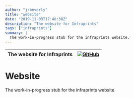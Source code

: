 ```yaml
---
author: "jrbeverly"
title: "website"
date: "2019-11-03T17:48:38Z"
description: "The website for Infraprints"
tags: ["infraprints"]
summary: |
  The work-in-progress stub for the infraprints website.
---
```


| The website for Infraprints | [![GitHub](https://img.shields.io/badge/GitHub-%23121011.svg?logo=github&logoColor=white)](https://github.com/infraprints/website) |
| :-------- | -------: |


# Website

The work-in-progress stub for the infraprints website.